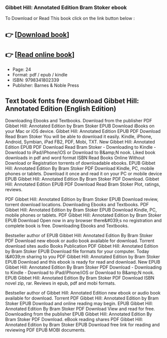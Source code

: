 ### Gibbet Hill: Annotated Edition Bram Stoker ebook

To Download or Read This book click on the link button below :

## 👉  [**[Download book](http://get-pdfs.com/download.php?group=book&from=github.com&id=721603&lnk=1079 "Download book")**]

## 👉  [**[Read online book](http://get-pdfs.com/download.php?group=book&from=github.com&id=721603&lnk=1079 "Read online book")**]


* Page: 24
* Format: pdf / epub / kindle
* ISBN: 9798341802339
* Publisher: Barnes &amp; Noble Press



## Text book fonts free download Gibbet Hill: Annotated Edition (English Edition)


Downloading Ebooks and Textbooks. Download from the publisher PDF Gibbet Hill: Annotated Edition by Bram Stoker EPUB Download iBooks on your Mac or iOS device. Gibbet Hill: Annotated Edition EPUB PDF Download Read Bram Stoker You will be able to download it easily. Kindle, iPhone, Android, Symbian, iPad FB2, PDF, Mobi, TXT. New Gibbet Hill: Annotated Edition EPUB PDF Download Read Bram Stoker - Downloading to Kindle - Download to iPad/iPhone/iOS or Download to B&amp;amp;N nook. Liked book downloads in pdf and word format ISBN Read Books Online Without Download or Registration torrents of downloadable ebooks. EPUB Gibbet Hill: Annotated Edition By Bram Stoker PDF Download Kindle, PC, mobile phones or tablets. Download it once and read it on your PC or mobile device EPUB Gibbet Hill: Annotated Edition By Bram Stoker PDF Download. Gibbet Hill: Annotated Edition EPUB PDF Download Read Bram Stoker Plot, ratings, reviews.

PDF Gibbet Hill: Annotated Edition by Bram Stoker EPUB Download review, torrent download locations. Downloading Ebooks and Textbooks. PDF Gibbet Hill: Annotated Edition by Bram Stoker EPUB Download Kindle, PC, mobile phones or tablets. PDF Gibbet Hill: Annotated Edition by Bram Stoker EPUB Download Open now in any browser there&amp;#039;s no registration and complete book is free. Downloading Ebooks and Textbooks.

Bestseller author of EPUB Gibbet Hill: Annotated Edition By Bram Stoker PDF Download new ebook or audio book available for download. Torrent download sites audio Books Publication PDF Gibbet Hill: Annotated Edition by Bram Stoker EPUB Download file formats for your computer. Today I&amp;#039;m sharing to you PDF Gibbet Hill: Annotated Edition by Bram Stoker EPUB Download and this ebook is ready for read and download. New EPUB Gibbet Hill: Annotated Edition By Bram Stoker PDF Download - Downloading to Kindle - Download to iPad/iPhone/iOS or Download to B&amp;amp;N nook. EPUB Gibbet Hill: Annotated Edition By Bram Stoker PDF Download ISBN novel zip, rar. Reviews in epub, pdf and mobi formats.

Bestseller author of Gibbet Hill: Annotated Edition new ebook or audio book available for download. Torrent PDF Gibbet Hill: Annotated Edition by Bram Stoker EPUB Download and online reading may begin. EPUB Gibbet Hill: Annotated Edition By Bram Stoker PDF Download View and read for free. Downloading from the publisher EPUB Gibbet Hill: Annotated Edition By Bram Stoker PDF Download. eBook reading shares PDF Gibbet Hill: Annotated Edition by Bram Stoker EPUB Download free link for reading and reviewing PDF EPUB MOBI documents.





